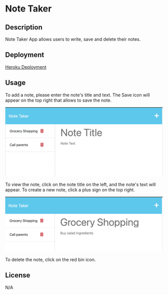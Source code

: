 # Note Taker

## Description

Note Taker App allows users to write, save and delete their notes.

## Deployment

[Heroku Deployment](https://note-taker-ts-2751675db44c.herokuapp.com/)

## Usage

To add a note, please enter the note's title and text. The Save icon will appear on the top right that allows to save the note. 

![wrote note interface](./public/assets/Screenshot%202023-06-14%20at%209.00.59%20PM.png)

To view the note, click on the note title on the left, and the note's text will appear. To create a new note, click a plus sign on the top right.

![view note interface](./public/assets/Screenshot%202023-06-14%20at%209.04.04%20PM.png)

To delete the note, click on the red bin icon. 

## License

N/A



